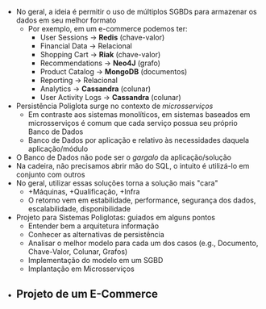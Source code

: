 - No geral, a ideia é permitir o uso de múltiplos SGBDs para armazenar os dados em seu melhor formato
	- Por exemplo, em um e-commerce podemos ter:
		- User Sessions -> **Redis** (chave-valor)
		- Financial Data -> Relacional
		- Shopping Cart -> **Riak** (chave-valor)
		- Recommendations -> **Neo4J** (grafo)
		- Product Catalog -> **MongoDB** (documentos)
		- Reporting -> Relacional
		- Analytics -> **Cassandra** (colunar)
		- User Activity Logs -> **Cassandra** (colunar)
- Persistência Poliglota surge no contexto de *microsserviços*
	- Em contraste aos sistemas monolíticos, em sistemas baseados em microsserviços é comum que cada serviço possua seu próprio Banco de Dados
	- Banco de Dados por aplicação e relativo às necessidades daquela aplicação/módulo
- O Banco de Dados não pode ser o *gargalo* da aplicação/solução
- Na cadeira, não precisamos abrir mão do SQL, o intuito é utilizá-lo em conjunto com outros
- No geral, utilizar essas soluções torna a solução mais "cara"
	- +Máquinas, +Qualificação, +Infra
	- O retorno vem em estabilidade, performance, segurança dos dados, escalabilidade, disponibilidade
- Projeto para Sistemas Poliglotas: guiados em alguns pontos
	- Entender bem a arquitetura informação
	- Conhecer as alternativas de persistência
	- Analisar o melhor modelo para cada um dos casos (e.g., Documento, Chave-Valor, Colunar, Grafos)
	- Implementação do modelo em um SGBD
	- Implantação em Microsserviços
- Projeto de um E-Commerce
	-